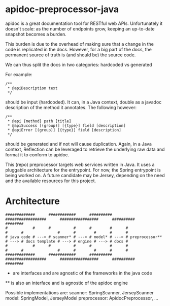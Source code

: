 # apidoc-preprocessor-java

apidoc is a great documentation tool for RESTful web APIs. Unfortunately it doesn't scale: as the number of endpoints grow, keeping an up-to-date snapshot becomes a burden.

This burden is due to the overhead of making sure that a change in the code is replicated in the docs. However, for a big part of the docs, the permanent source of truth is (and should be) the source code.

We can thus split the docs in two categories: hardcoded vs generated

For example:

	/**
	 * @apiDescription text
	 */

should be input (hardcoded). It can, in a Java context, double as a javadoc description of the method it annotates. The following however:

	/**
	 * @api {method} path [title]
	 * @apiSuccess [(group)] [{type}] field [description]
	 * @apiError [(group)] [{type}] field [description]
	 */

should be generated and if not will cause duplication. Again, in a Java context, Reflection can be leveraged to retrieve the underlying raw data and format it to conform to apidoc.

This (repo) preprocessor targets web services written in Java. It uses a pluggable architecture for the entrypoint. For now, the Spring entrypoint is being worked on. A future candidate may be Jersey, depending on the need and the available resources for this project.

# Architecture

    #############      ############      ##########      ##################      #################      ##########      ########
    #           #      #          #      #        #      #                #      #               #      #        #      #      #
    # java code # ---> # scanner* # ---> # model* # ---> # preprocessor** # ---> # docs template # ---> # engine # ---> # docs #
    #           #      #          #      #        #      #                #      #               #      #        #      #      #
    #############      ############      ##########      ##################      #################      ##########      ########

* are interfaces and are agnostic of the frameworks in the java code

** is also an interface and is agnostic of the apidoc engine

Possible implementations are:
scanner: SpringScanner, JerseyScanner
model: SpringModel, JerseyModel
preprocessor: ApidocPreprocessor, ...
